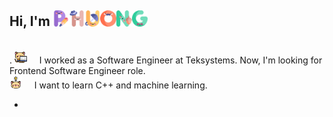## Hi, I'm <img width="5%" src="./img/p.png" ><img width="5%" src="./img/h.png"><img width="5%" src="./img/u.png"><img width="5%" src="./img/o.png"><img width="5%" src="./img/n.png"><img width="5%" src="./img/g.png">

<br>.
<img width="4%" src="./img/kitty.png" /> &nbsp; &nbsp; I worked as a Software Engineer at Teksystems. Now, I'm looking for Frontend Software Engineer role. <br>
<img width="4%" src="./img/idea.png" /> &nbsp; &nbsp; I want to learn C++ and machine learning. <br>

<!-- - 💼 I'm a Software Engineer at Teksystems
- 🔭 I’m working on React projects
- 🤔 I am going to learn C++, machine learning
- 😄 I like cute and comfy games, also escape rooms, horror games -->

- <!--
  **phuongv8/phuongv8** is a ✨ _special_ ✨ repository because its `README.md` (this file) appears on your GitHub profile.

Here are some ideas to get you started:

- 🔭 I’m currently working on ...
- 🌱 I’m currently learning ...
- 👯 I’m looking to collaborate on ...
- 🤔 I’m looking for help with ...
- 💬 Ask me about ...
- 📫 How to reach me: ...
- 😄 Pronouns: ...
- ⚡ Fun fact: ...
  -->
